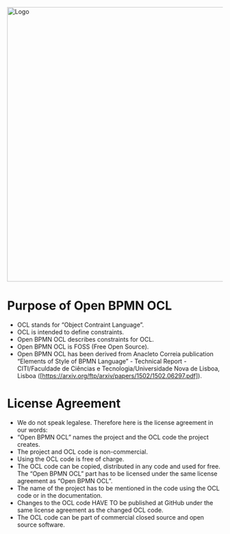 <img align="middle" width="640" alt="Logo" src="https://user-images.githubusercontent.com/58509733/96372546-9e4bbf00-1167-11eb-8a2f-f64033df20c9.png">

# Purpose of Open BPMN OCL
*	OCL stands for “Object Contraint Language”.
*	OCL is intended to define constraints.
*	Open BPMN OCL describes constraints for OCL.
*	Open BPMN OCL is FOSS (Free Open Source).
*	Open BPMN OCL has been derived from Anacleto Correia publication “Elements of Style of BPMN Language” - Technical Report - CITI/Faculdade de Ciências e Tecnologia/Universidade Nova de Lisboa, Lisboa ([https://arxiv.org/ftp/arxiv/papers/1502/1502.06297.pdf]).

# License Agreement
*	We do not speak legalese. Therefore here is the license agreement in our words:
*	“Open BPMN OCL” names the project and the OCL code the project creates.
*	The project and OCL code is non-commercial.
*	Using the OCL code is free of charge.
*	The OCL code can be copied, distributed in any code and used for free. The “Open BPMN OCL” part has to be licensed under the same license agreement as “Open BPMN OCL”.
*	The name of the project has to be mentioned in the code using the OCL code or in the documentation.
*	Changes to the OCL code HAVE TO be published at GitHub under the same license agreement as the changed OCL code.
*	The OCL code can be part of commercial closed source and open source software.
